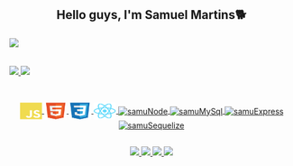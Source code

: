 ## <p align="center"> Hello guys, I'm Samuel Martins🐕 </p>

<div>
    <img src="https://github.com/Samue1-Martins/Samue1-Martins/assets/125680404/818fc5aa-76da-4325-90a2-f092e5d939c0">
</div>

##

<div>
    <a href="https://github.com/Samue1-Martins">
    <img height="180em" src="https://github-readme-stats.vercel.app/api?username=Samue1-Martins&show_icons=true&theme=transparent&include_all_commits=false&count_private=true&title_color=C2D1D9&text_color=8B949E&bg_color=0D1117&icon_color=3EA6FF&border_color=30363D00"/>
    <img height="180em" src="https://github-readme-stats.vercel.app/api/top-langs/?username=Samue1-Martins&layout=compact&langs_count=7&title_color=C2D1D9&text_color=8B949E&bg_color=0D1117&icon_color=3EA6FF&border_color=30363D00"/>
</div>

##

 <div style="display: inline_block" align="center"><br>
  <img align="center" alt="samuJs" height="30" width="40" src="https://raw.githubusercontent.com/devicons/devicon/master/icons/javascript/javascript-plain.svg">
  <img align="center" alt="samuHTML" height="30" width="40" src="https://raw.githubusercontent.com/devicons/devicon/master/icons/html5/html5-original.svg">
  <img align="center" alt="samuCSS" height="30" width="40" src="https://raw.githubusercontent.com/devicons/devicon/master/icons/css3/css3-original.svg">
   <img align="center" alt="samuReact" height="30" width="40" src="https://raw.githubusercontent.com/devicons/devicon/master/icons/react/react-original.svg">
   <img align="center" alt="samuNode" height="30" width="40"
src="https://cdn.jsdelivr.net/gh/devicons/devicon/icons/nodejs/nodejs-original.svg" />
   <img align="center" alt="samuMySql" height="30" width="40"
src="https://cdn.jsdelivr.net/gh/devicons/devicon/icons/mysql/mysql-original.svg" />
   <img align="center" alt="samuExpress" height="30" width="40"
src="https://cdn.jsdelivr.net/gh/devicons/devicon/icons/express/express-original-wordmark.svg" />
   <img align="center" alt="samuSequelize" height="30" width="40"
src="https://cdn.jsdelivr.net/gh/devicons/devicon/icons/sequelize/sequelize-original.svg" />
</div>

##

<div align="center"> 
  <a href="mailto:samuel30douglas@gmail.com">
      <img src="https://img.shields.io/badge/-Gmail-%23333?style=for-the-badge&logo=gmail&logoColor=white" target="_blank">
  </a>
  <a href="https://www.linkedin.com/in/samuel-martins-560a89266/" target="_blank">
      <img src="https://img.shields.io/badge/LinkedIn-0077B5?style=for-the-badge&logo=linkedin&logoColor=white">
  </a> 
  <a href="https://youtube.com/@geladosb?si=UgjEWfjy984S5CV0">
      <img src="https://img.shields.io/badge/YouTube-FF0000?style=for-the-badge&logo=youtube&logoColor=white">
    </a>
    <a href="https://www.instagram.com/samuel.martins___?igsh=MW1qZHJzNXNvZXVlbA==">
        <img src="https://img.shields.io/badge/Instagram-E4405F?style=for-the-badge&logo=instagram&logoColor=white">
    </a>
</div>

